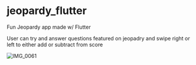 # jeopardy_flutter
Fun Jeopardy app made w/ Flutter

User can try and answer questions featured on jeopadry and swipe right or left to either add or subtract from score

![IMG_0061](https://user-images.githubusercontent.com/80428593/116933528-a960cb00-ac31-11eb-8761-9fba140d01af.jpeg)
